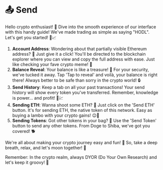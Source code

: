 # 📤 Send

Hello crypto enthusiast! 🌟 Dive into the smooth experience of our interface with this handy guide! We've made trading as simple as saying "HODL". Let's get you started! 💼📈

1. **Account Address**: Wondering about that partially visible Ethereum address? 🤔 Just give it a click! You'll be directed to the blockchain explorer where you can view and copy the full address with ease. Just like checking your fave crypto meme! 📌
2. **Balance Reveal**: Your balance is like a treasure! 💎 For your security, we've tucked it away. Tap 'Tap to reveal' and voilà, your balance is right there! Always better to be safe than sorry in the crypto world! 🔒
3. **Send History**: Keep a tab on all your past transactions! Your send history will show every token you've transferred. Remember, knowledge is power... and profit! 📜💹
4. **Sending ETH**: Wanna shoot some ETH? 🚀 Just click on the 'Send ETH' button. It's for sending ETH, the native token of this network. Easy as buying a lambo with your crypto gains! 😉🚗
5. **Sending Tokens**: Got other tokens in your bag? 🎒 Use the 'Send Token' button to send any other tokens. From Doge to Shiba, we've got you covered! 🐕

We're all about making your crypto journey easy and fun! 🎉 So, take a deep breath, relax, and let's moon together! 🌙

Remember: In the crypto realm, always DYOR (Do Your Own Research) and let's keep it groovy! 🕺
